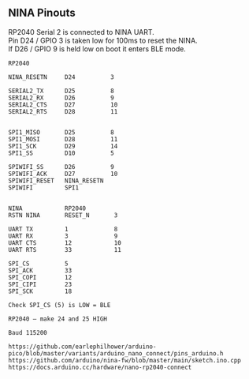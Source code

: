 ## NINA Pinouts


RP2040 Serial 2 is connected to NINA UART.   
Pin D24 / GPIO 3 is taken low for 100ms to reset the NINA.    
If D26 / GPIO 9 is held low on boot it enters BLE mode.    

```
RP2040

NINA_RESETN     D24          3

SERIAL2_TX      D25          8
SERIAL2_RX      D26          9
SERIAL2_CTS     D27          10
SERIAL2_RTS     D28          11


SPI1_MISO       D25          8
SPI1_MOSI       D28          11
SPI1_SCK        D29          14
SPI1_SS         D10          5

SPIWIFI_SS      D26          9
SPIWIFI_ACK     D27          10
SPIWIFI_RESET   NINA_RESETN
SPIWIFI         SPI1       


NINA            RP2040
RSTN NINA       RESET_N       3

UART TX         1             8
UART RX         3             9
UART CTS        12            10
UART RTS        33            11

SPI_CS          5
SPI_ACK         33
SPI_COPI        12
SPI_CIPI        23
SPI_SCK         18

Check SPI_CS (5) is LOW = BLE

RP2040 – make 24 and 25 HIGH

Baud 115200
```
```
https://github.com/earlephilhower/arduino-pico/blob/master/variants/arduino_nano_connect/pins_arduino.h
https://github.com/arduino/nina-fw/blob/master/main/sketch.ino.cpp
https://docs.arduino.cc/hardware/nano-rp2040-connect
```
